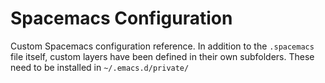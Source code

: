 # Spacemacs Configuration

Custom Spacemacs configuration reference. In addition to the `.spacemacs` file itself, 
custom layers have been defined in their own subfolders. These need to be installed in
`~/.emacs.d/private/`
